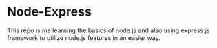 # Node-Express

This repo is me learning the basics of node js and also using express.js framework to utilize node.js features in an easier way.

